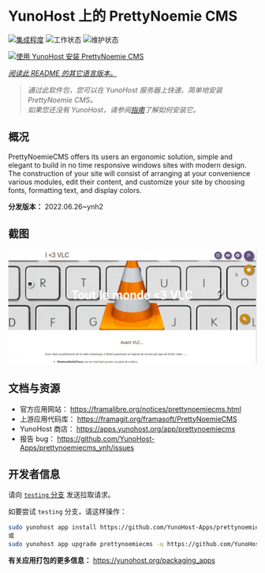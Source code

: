<!--
注意：此 README 由 <https://github.com/YunoHost/apps/tree/master/tools/readme_generator> 自动生成
请勿手动编辑。
-->

# YunoHost 上的 PrettyNoemie CMS

[![集成程度](https://dash.yunohost.org/integration/prettynoemiecms.svg)](https://dash.yunohost.org/appci/app/prettynoemiecms) ![工作状态](https://ci-apps.yunohost.org/ci/badges/prettynoemiecms.status.svg) ![维护状态](https://ci-apps.yunohost.org/ci/badges/prettynoemiecms.maintain.svg)

[![使用 YunoHost 安装 PrettyNoemie CMS](https://install-app.yunohost.org/install-with-yunohost.svg)](https://install-app.yunohost.org/?app=prettynoemiecms)

*[阅读此 README 的其它语言版本。](./ALL_README.md)*

> *通过此软件包，您可以在 YunoHost 服务器上快速、简单地安装 PrettyNoemie CMS。*  
> *如果您还没有 YunoHost，请参阅[指南](https://yunohost.org/install)了解如何安装它。*

## 概况

PrettyNoemieCMS offers its users an ergonomic solution, simple and elegant to build in no time responsive windows sites with modern design.
The construction of your site will consist of arranging at your convenience various modules, edit their content, and customize your site by choosing fonts, formatting text, and display colors.


**分发版本：** 2022.06.26~ynh2

## 截图

![PrettyNoemie CMS 的截图](./doc/screenshots/pages-framasite-theme-light.gif)

## 文档与资源

- 官方应用网站： <https://framalibre.org/notices/prettynoemiecms.html>
- 上游应用代码库： <https://framagit.org/framasoft/PrettyNoemieCMS>
- YunoHost 商店： <https://apps.yunohost.org/app/prettynoemiecms>
- 报告 bug： <https://github.com/YunoHost-Apps/prettynoemiecms_ynh/issues>

## 开发者信息

请向 [`testing` 分支](https://github.com/YunoHost-Apps/prettynoemiecms_ynh/tree/testing) 发送拉取请求。

如要尝试 `testing` 分支，请这样操作：

```bash
sudo yunohost app install https://github.com/YunoHost-Apps/prettynoemiecms_ynh/tree/testing --debug
或
sudo yunohost app upgrade prettynoemiecms -u https://github.com/YunoHost-Apps/prettynoemiecms_ynh/tree/testing --debug
```

**有关应用打包的更多信息：** <https://yunohost.org/packaging_apps>
